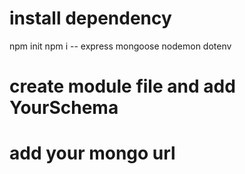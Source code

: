 # install dependency
npm init
npm i -- express mongoose nodemon dotenv
# create module file and add YourSchema

# add your mongo url 